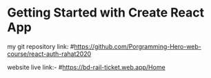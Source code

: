 # Getting Started with Create React App

my git repository link: #https://github.com/Porgramming-Hero-web-course/react-auth-rahat2020

website live link:- #https://bd-rail-ticket.web.app/Home